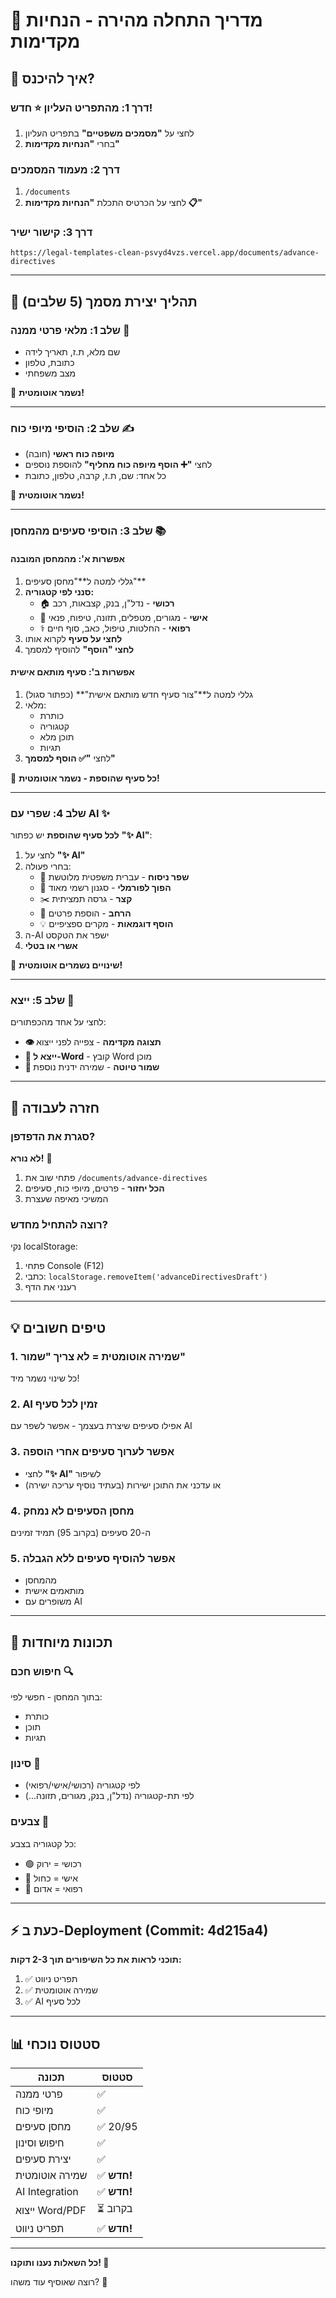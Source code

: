 # 🚀 מדריך התחלה מהירה - הנחיות מקדימות

## 📍 איך להיכנס?

### דרך 1: מהתפריט העליון ⭐ **חדש!**
1. לחצי על **"מסמכים משפטיים"** בתפריט העליון
2. בחרי **"הנחיות מקדימות"**

### דרך 2: מעמוד המסמכים
1. `/documents`
2. לחצי על הכרטיס התכלת **"הנחיות מקדימות 📋"**

### דרך 3: קישור ישיר
```
https://legal-templates-clean-psvyd4vzs.vercel.app/documents/advance-directives
```

---

## 🎯 תהליך יצירת מסמך (5 שלבים)

### שלב 1: מלאי פרטי ממנה 👤
- שם מלא, ת.ז, תאריך לידה
- כתובת, טלפון
- מצב משפחתי

💾 **נשמר אוטומטית!**

---

### שלב 2: הוסיפי מיופי כוח ✍️
- **מיופה כוח ראשי** (חובה)
- לחצי **"➕ הוסף מיופה כוח מחליף"** להוספת נוספים
- כל אחד: שם, ת.ז, קרבה, טלפון, כתובת

💾 **נשמר אוטומטית!**

---

### שלב 3: הוסיפי סעיפים מהמחסן 📚

#### אפשרות א': מהמחסן המובנה
1. גללי למטה ל**"מחסן סעיפים"**
2. **סנני לפי קטגוריה:**
   - 🏠 **רכושי** - נדל"ן, בנק, קצבאות, רכב
   - 👤 **אישי** - מגורים, מטפלים, תזונה, טיפוח, פנאי
   - ⚕️ **רפואי** - החלטות, טיפול, כאב, סוף חיים
3. **לחצי על סעיף** לקרוא אותו
4. **לחצי "הוסף"** להוסיף למסמך

#### אפשרות ב': סעיף מותאם אישית
1. גללי למטה ל**"צור סעיף חדש מותאם אישית"** (כפתור סגול)
2. מלאי:
   - כותרת
   - קטגוריה
   - תוכן מלא
   - תגיות
3. לחצי **"✅ הוסף למסמך"**

💾 **כל סעיף שהוספת - נשמר אוטומטית!**

---

### שלב 4: שפרי עם AI ✨

**לכל סעיף שהוספת** יש כפתור **"✨ AI"**:

1. לחצי על **"✨ AI"**
2. בחרי פעולה:
   - 📝 **שפר ניסוח** - עברית משפטית מלוטשת
   - 🎩 **הפוך לפורמלי** - סגנון רשמי מאוד
   - ✂️ **קצר** - גרסה תמציתית
   - 📖 **הרחב** - הוספת פרטים
   - 💡 **הוסף דוגמאות** - מקרים ספציפיים
3. ה-AI ישפר את הטקסט
4. **אשרי או בטלי**

💾 **שינויים נשמרים אוטומטית!**

---

### שלב 5: ייצא 📄

לחצי על אחד מהכפתורים:
- **👁️ תצוגה מקדימה** - צפייה לפני ייצוא
- **📄 ייצא ל-Word** - קובץ Word מוכן
- **💾 שמור טיוטה** - שמירה ידנית נוספת

---

## 🔄 חזרה לעבודה

### סגרת את הדפדפן?
**לא נורא!** 💪

1. פתחי שוב את `/documents/advance-directives`
2. **הכל יחזור** - פרטים, מיופי כוח, סעיפים
3. המשיכי מאיפה שעצרת

### רוצה להתחיל מחדש?
נקי localStorage:
1. פתחי Console (F12)
2. כתבי: `localStorage.removeItem('advanceDirectivesDraft')`
3. רענני את הדף

---

## 💡 טיפים חשובים

### 1. שמירה אוטומטית = לא צריך "שמור"
כל שינוי נשמר מיד!

### 2. AI זמין לכל סעיף
אפילו סעיפים שיצרת בעצמך - אפשר לשפר עם AI

### 3. אפשר לערוך סעיפים אחרי הוספה
- לחצי **"✨ AI"** לשיפור
- או עדכני את התוכן ישירות (בעתיד נוסיף עריכה ישירה)

### 4. מחסן הסעיפים לא נמחק
ה-20 סעיפים (בקרוב 95) תמיד זמינים

### 5. אפשר להוסיף סעיפים ללא הגבלה
- מהמחסן
- מותאמים אישית
- משופרים עם AI

---

## 🎨 תכונות מיוחדות

### חיפוש חכם 🔍
בתוך המחסן - חפשי לפי:
- כותרת
- תוכן
- תגיות

### סינון 🎯
- לפי קטגוריה (רכושי/אישי/רפואי)
- לפי תת-קטגוריה (נדל"ן, בנק, מגורים, תזונה...)

### צבעים 🎨
כל קטגוריה בצבע:
- 🟢 רכושי = ירוק
- 🔵 אישי = כחול
- 🔴 רפואי = אדום

---

## ⚡ כעת ב-Deployment (Commit: 4d215a4)

**תוכני לראות את כל השיפורים תוך 2-3 דקות:**
1. ✅ תפריט ניווט
2. ✅ שמירה אוטומטית
3. ✅ AI לכל סעיף

---

## 📊 סטטוס נוכחי

| תכונה | סטטוס |
|-------|--------|
| פרטי ממנה | ✅ |
| מיופי כוח | ✅ |
| מחסן סעיפים | ✅ 20/95 |
| חיפוש וסינון | ✅ |
| יצירת סעיפים | ✅ |
| שמירה אוטומטית | ✅ **חדש!** |
| AI Integration | ✅ **חדש!** |
| ייצוא Word/PDF | ⏳ בקרוב |
| תפריט ניווט | ✅ **חדש!** |

---

**כל השאלות נענו ותוקנו! 🎉**

רוצה שאוסיף עוד משהו? 🚀

